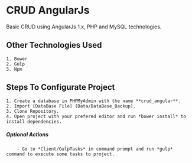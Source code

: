 # CRUD AngularJs
Basic CRUD using AngularJs 1.x, PHP and MySQL technologies.

## Other Technologies Used
    1. Bower
    2. Gulp
    3. Npm

## Steps To Configurate Project
    1. Create a database in PHPMyAdmin with the name **crud_angular**.
    2. Import [DataBase File] (Data/DataBase_Backup).
    3. Clone Repository.
    4. Open project with your prefered editor and run *bower install* to install dependencies.
    
##### Optional Actions
        - Go to *Client/GulpTasks* in command prompt and run *gulp* command to execute some tasks to project.